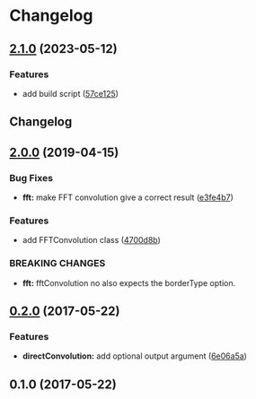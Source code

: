 # Changelog

## [2.1.0](https://github.com/mljs/convolution/compare/v2.0.0...v2.1.0) (2023-05-12)


### Features

* add build script ([57ce125](https://github.com/mljs/convolution/commit/57ce125ebe89542508af35c86bd5f039a5751476))

## Changelog

## [2.0.0](https://github.com/mljs/convolution/compare/v1.0.2...v2.0.0) (2019-04-15)


### Bug Fixes

* **fft:** make FFT convolution give a correct result ([e3fe4b7](https://github.com/mljs/convolution/commit/e3fe4b7))


### Features

* add FFTConvolution class ([4700d8b](https://github.com/mljs/convolution/commit/4700d8b))


### BREAKING CHANGES

* **fft:** fftConvolution no also expects the borderType option.



<a name="0.2.0"></a>
## [0.2.0](https://github.com/mljs/convolution/compare/v0.1.0...v0.2.0) (2017-05-22)


### Features

* **directConvolution:** add optional output argument ([6e06a5a](https://github.com/mljs/convolution/commit/6e06a5a))



<a name="0.1.0"></a>
## 0.1.0 (2017-05-22)
